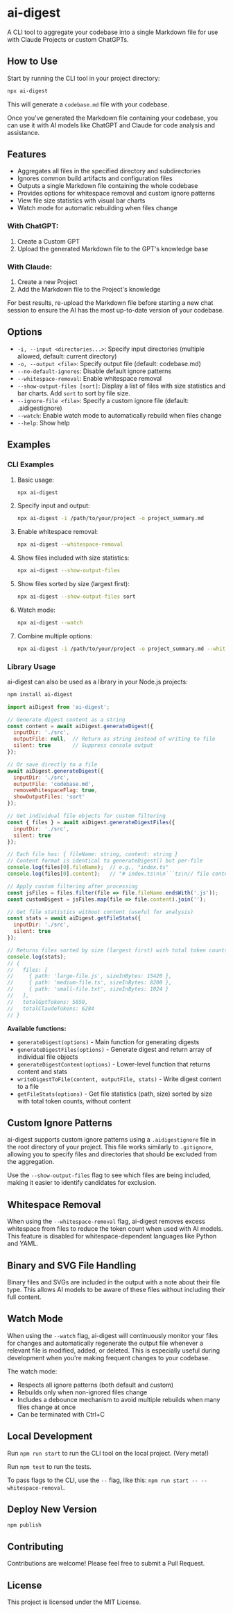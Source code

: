 # ai-digest

A CLI tool to aggregate your codebase into a single Markdown file for use with Claude Projects or custom ChatGPTs.

## How to Use

Start by running the CLI tool in your project directory:

```bash
npx ai-digest
```

This will generate a `codebase.md` file with your codebase.

Once you've generated the Markdown file containing your codebase, you can use it with AI models like ChatGPT and Claude for code analysis and assistance.

## Features

- Aggregates all files in the specified directory and subdirectories
- Ignores common build artifacts and configuration files
- Outputs a single Markdown file containing the whole codebase
- Provides options for whitespace removal and custom ignore patterns
- View file size statistics with visual bar charts
- Watch mode for automatic rebuilding when files change

### With ChatGPT:

1. Create a Custom GPT
2. Upload the generated Markdown file to the GPT's knowledge base

### With Claude:

1. Create a new Project
2. Add the Markdown file to the Project's knowledge

For best results, re-upload the Markdown file before starting a new chat session to ensure the AI has the most up-to-date version of your codebase.

## Options

- `-i, --input <directories...>`: Specify input directories (multiple allowed, default: current directory)
- `-o, --output <file>`: Specify output file (default: codebase.md)
- `--no-default-ignores`: Disable default ignore patterns
- `--whitespace-removal`: Enable whitespace removal
- `--show-output-files [sort]`: Display a list of files with size statistics and bar charts. Add `sort` to sort by file size.
- `--ignore-file <file>`: Specify a custom ignore file (default: .aidigestignore)
- `--watch`: Enable watch mode to automatically rebuild when files change
- `--help`: Show help

## Examples

### CLI Examples

1. Basic usage:

   ```bash
   npx ai-digest
   ```

2. Specify input and output:

   ```bash
   npx ai-digest -i /path/to/your/project -o project_summary.md
   ```

3. Enable whitespace removal:

   ```bash
   npx ai-digest --whitespace-removal
   ```

4. Show files included with size statistics:

   ```bash
   npx ai-digest --show-output-files
   ```

5. Show files sorted by size (largest first):

   ```bash
   npx ai-digest --show-output-files sort
   ```

6. Watch mode:

   ```bash
   npx ai-digest --watch
   ```

7. Combine multiple options:

   ```bash
   npx ai-digest -i /path/to/your/project -o project_summary.md --whitespace-removal --show-output-files sort --watch
   ```

### Library Usage

ai-digest can also be used as a library in your Node.js projects:

```bash
npm install ai-digest
```

```javascript
import aiDigest from 'ai-digest';

// Generate digest content as a string
const content = await aiDigest.generateDigest({
  inputDir: './src',
  outputFile: null,  // Return as string instead of writing to file
  silent: true       // Suppress console output
});

// Or save directly to a file
await aiDigest.generateDigest({
  inputDir: './src',
  outputFile: 'codebase.md',
  removeWhitespaceFlag: true,
  showOutputFiles: 'sort'
});

// Get individual file objects for custom filtering
const { files } = await aiDigest.generateDigestFiles({
  inputDir: './src',
  silent: true
});

// Each file has: { fileName: string, content: string }
// Content format is identical to generateDigest() but per-file
console.log(files[0].fileName);  // e.g., "index.ts"
console.log(files[0].content);   // "# index.ts\n\n```ts\n// file content...\n```\n\n"

// Apply custom filtering after processing
const jsFiles = files.filter(file => file.fileName.endsWith('.js'));
const customDigest = jsFiles.map(file => file.content).join('');

// Get file statistics without content (useful for analysis)
const stats = await aiDigest.getFileStats({
  inputDir: './src',
  silent: true
});

// Returns files sorted by size (largest first) with total token counts
console.log(stats);
// {
//   files: [
//     { path: 'large-file.js', sizeInBytes: 15420 },
//     { path: 'medium-file.ts', sizeInBytes: 8200 },
//     { path: 'small-file.txt', sizeInBytes: 1024 }
//   ],
//   totalGptTokens: 5850,
//   totalClaudeTokens: 6284
// }
```

**Available functions:**
- `generateDigest(options)` - Main function for generating digests
- `generateDigestFiles(options)` - Generate digest and return array of individual file objects
- `generateDigestContent(options)` - Lower-level function that returns content and stats
- `writeDigestToFile(content, outputFile, stats)` - Write digest content to a file
- `getFileStats(options)` - Get file statistics (path, size) sorted by size with total token counts, without content

## Custom Ignore Patterns

ai-digest supports custom ignore patterns using a `.aidigestignore` file in the root directory of your project. This file works similarly to `.gitignore`, allowing you to specify files and directories that should be excluded from the aggregation.

Use the `--show-output-files` flag to see which files are being included, making it easier to identify candidates for exclusion.

## Whitespace Removal

When using the `--whitespace-removal` flag, ai-digest removes excess whitespace from files to reduce the token count when used with AI models. This feature is disabled for whitespace-dependent languages like Python and YAML.

## Binary and SVG File Handling

Binary files and SVGs are included in the output with a note about their file type. This allows AI models to be aware of these files without including their full content.

## Watch Mode

When using the `--watch` flag, ai-digest will continuously monitor your files for changes and automatically regenerate the output file whenever a relevant file is modified, added, or deleted. This is especially useful during development when you're making frequent changes to your codebase.

The watch mode:

- Respects all ignore patterns (both default and custom)
- Rebuilds only when non-ignored files change
- Includes a debounce mechanism to avoid multiple rebuilds when many files change at once
- Can be terminated with Ctrl+C

## Local Development

Run `npm run start` to run the CLI tool on the local project. (Very meta!)

Run `npm test` to run the tests.

To pass flags to the CLI, use the `--` flag, like this: `npm run start -- --whitespace-removal`.

## Deploy New Version

```
npm publish
```

## Contributing

Contributions are welcome! Please feel free to submit a Pull Request.

## License

This project is licensed under the MIT License.
